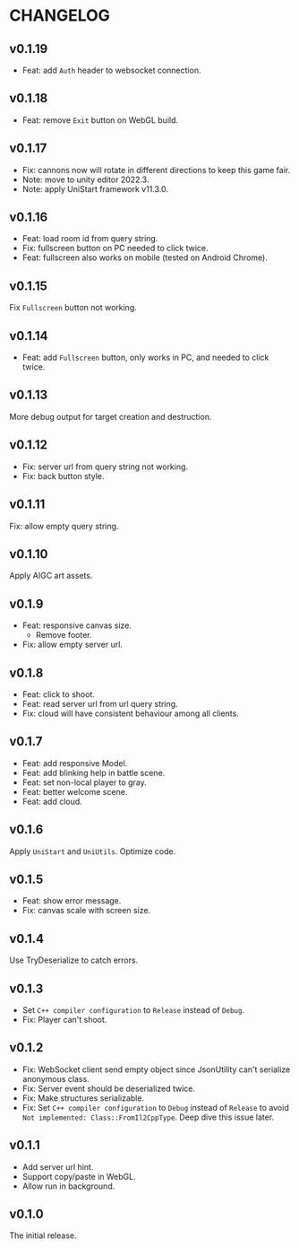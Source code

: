 # CHANGELOG

## v0.1.19

- Feat: add `Auth` header to websocket connection.

## v0.1.18

- Feat: remove `Exit` button on WebGL build.

## v0.1.17

- Fix: cannons now will rotate in different directions to keep this game fair.
- Note: move to unity editor 2022.3.
- Note: apply UniStart framework v11.3.0.

## v0.1.16

- Feat: load room id from query string.
- Fix: fullscreen button on PC needed to click twice.
- Feat: fullscreen also works on mobile (tested on Android Chrome).

## v0.1.15

Fix `Fullscreen` button not working.

## v0.1.14

- Feat: add `Fullscreen` button, only works in PC, and needed to click twice.

## v0.1.13

More debug output for target creation and destruction.

## v0.1.12

- Fix: server url from query string not working.
- Fix: back button style.

## v0.1.11

Fix: allow empty query string.

## v0.1.10

Apply AIGC art assets.

## v0.1.9

- Feat: responsive canvas size.
  - Remove footer.
- Fix: allow empty server url.

## v0.1.8

- Feat: click to shoot.
- Feat: read server url from url query string.
- Fix: cloud will have consistent behaviour among all clients.

## v0.1.7

- Feat: add responsive Model.
- Feat: add blinking help in battle scene.
- Feat: set non-local player to gray.
- Feat: better welcome scene.
- Feat: add cloud.

## v0.1.6

Apply `UniStart` and `UniUtils`. Optimize code.

## v0.1.5

- Feat: show error message.
- Fix: canvas scale with screen size.

## v0.1.4

Use TryDeserialize to catch errors.

## v0.1.3

- Set `C++ compiler configuration` to `Release` instead of `Debug`.
- Fix: Player can't shoot.

## v0.1.2

- Fix: WebSocket client send empty object since JsonUtility can't serialize anonymous class.
- Fix: Server event should be deserialized twice.
- Fix: Make structures serializable.
- Fix: Set `C++ compiler configuration` to `Debug` instead of `Release` to avoid `Not implemented: Class::FromIl2CppType`. Deep dive this issue later.

## v0.1.1

- Add server url hint.
- Support copy/paste in WebGL.
- Allow run in background.

## v0.1.0

The initial release.
